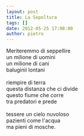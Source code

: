 ```yaml
---
layout: post
title: La Sepoltura
tags: []
date: 2012-05-25 17:08:00
author: pietro
---
```

Meriteremmo di seppellire<br/>un milione di uomini<br/>un milione di cani<br/>baluginii lontani<br/><br/>riempire di terra<br/>questa distanza che ci divide<br/>questo fiume che corre<br/>tra predatori e prede<br/><br/>tessere un cielo nuvoloso<br/>pazienti come l'acqua<br/>ma pieni di mosche.
